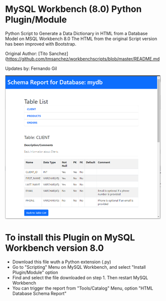 # MySQL Workbench (8.0) Python Plugin/Module
Python Script to Generate a Data Dictionary in HTML from a Database Model on MSQL Workbench 8.0
The HTML from the original Script version has been improved with Bootstrap.

Original Author: [Tito Sanchez](https://github.com/tmsanchez/workbenchscripts/blob/master/README.md

Updates by: Fernando Gil

![Install Plugin](https://github.com/gilfranfer/mysqlwb-datadic/blob/main/DemoDataDictionaryImage.PNG)


# To install this Plugin on MySQL Workbench version 8.0
- Download this file wuth a Python extension (.py)
- Go to "Scripting" Menu on MySQL Workbench, and select "Install Plugin/Module" option
- Find and select the file downloaded on step 1. Then restart MySQL Workbench
- You can trigger the report from "Tools/Catalog" Menu, option "HTML Database Schema Report"
